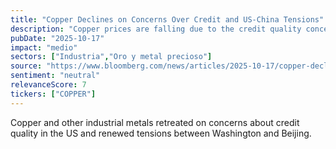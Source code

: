 ```yaml
---
title: "Copper Declines on Concerns Over Credit and US-China Tensions"
description: "Copper prices are falling due to the credit quality concerns in the US and rising tension between Washington and Beijing."
pubDate: "2025-10-17"
impact: "medio"
sectors: ["Industria","Oro y metal precioso"]
source: "https://www.bloomberg.com/news/articles/2025-10-17/copper-declines-on-concerns-over-credit-and-us-china-tensions"
sentiment: "neutral"
relevanceScore: 7
tickers: ["COPPER"]
---
```


Copper and other industrial metals retreated on concerns about credit quality in the US and renewed tensions between Washington and Beijing.
